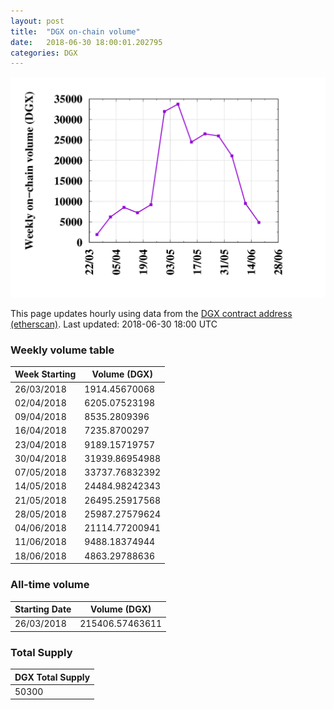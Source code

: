 ```yaml
---
layout: post
title:  "DGX on-chain volume"
date:   2018-06-30 18:00:01.202795
categories: DGX
---
```


![DGX volume graph](dgxvolume_scripts/out.png)


This page updates hourly using data from the [DGX contract address (etherscan)](https://etherscan.io/token/0x4f3afec4e5a3f2a6a1a411def7d7dfe50ee057bf). Last updated:
2018-06-30 18:00 UTC

### Weekly volume table

Week Starting | Volume (DGX)
--- | ---
26/03/2018|1914.45670068
02/04/2018|6205.07523198
09/04/2018|8535.2809396
16/04/2018|7235.8700297
23/04/2018|9189.15719757
30/04/2018|31939.86954988
07/05/2018|33737.76832392
14/05/2018|24484.98242343
21/05/2018|26495.25917568
28/05/2018|25987.27579624
04/06/2018|21114.77200941
11/06/2018|9488.18374944
18/06/2018|4863.29788636


### All-time volume

Starting Date | Volume (DGX)
--- | ---
26/03/2018|215406.57463611

### Total Supply

| DGX Total Supply |
| --- |
|50300|

